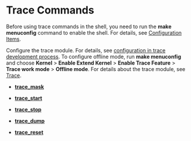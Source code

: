 # Trace Commands<a name="EN-US_TOPIC_0312409061"></a>

Before using trace commands in the shell, you need to run the  **make menuconfig**  command to enable the shell. For details, see  [Configuration Items](development-guide.md#configuration-items).

Configure the trace module. For details, see [configuration in trace development process](/doc/LiteOS_Maintenance_Guide_en/development-guidelines-1.md#development-process). To configure offline mode, run  **make menuconfig**  and choose  **Kernel**  \>  **Enable Extend Kernel**  \>  **Enable Trace Feature**  \>  **Trace work mode**  \>  **Offline mode**. For details about the trace module, see  [Trace](/doc/LiteOS_Maintenance_Guide_en/trace.md#EN-US_TOPIC_0312244424).

-   **[trace\_mask](trace_mask.md)**  

-   **[trace\_start](trace_start.md)**  

-   **[trace\_stop](trace_stop.md)**  

-   **[trace\_dump](trace_dump.md)**  

-   **[trace\_reset](trace_reset.md)**  


